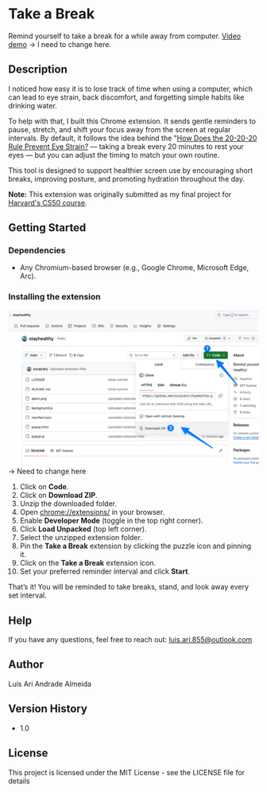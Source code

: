 # Take a Break

Remind yourself to take a break for a while away from computer.
[Video demo](https://youtu.be/F6LZ3om_k1o) -> I need to change here.

## Description

I noticed how easy it is to lose track of time when using a computer, which can lead to eye strain, back discomfort, and forgetting simple habits like drinking water.

To help with that, I built this Chrome extension. It sends gentle reminders to pause, stretch, and shift your focus away from the screen at regular intervals. By default, it follows the idea behind the "[How Does the 20-20-20 Rule Prevent Eye Strain?](https://www.healthline.com/health/eye-health/20-20-20-rule#:~:text=What's%20the%2020%2D20%2D20,a%20total%20of%2020%20seconds.) — taking a break every 20 minutes to rest your eyes — but you can adjust the timing to match your own routine.

This tool is designed to support healthier screen use by encouraging short breaks, improving posture, and promoting hydration throughout the day.

**Note:** This extension was originally submitted as my final project for [Harvard's CS50 course](https://cs50.harvard.edu/x).

## Getting Started

### Dependencies

* Any Chromium-based browser (e.g., Google Chrome, Microsoft Edge, Arc).

### Installing the extension

![How to install Take a Break Chrome Extension](https://github.com/surajcdry/stayhealthy/blob/main/installing.png?raw=true) -> Need to change here

1. Click on **Code**.
2. Click on **Download ZIP**.
3. Unzip the downloaded folder.
4. Open [chrome://extensions/](chrome://extensions/) in your browser.
5. Enable **Developer Mode** (toggle in the top right corner).
6. Click **Load Unpacked** (top left corner).
7. Select the unzipped extension folder.
8. Pin the **Take a Break** extension by clicking the puzzle icon and pinning it.
9. Click on the **Take a Break** extension icon.
10. Set your preferred reminder interval and click **Start**.

That’s it! You will be reminded to take breaks, stand, and look away every set interval.

## Help

If you have any questions, feel free to reach out: luis.ari.855@outlook.com

## Author

Luís Ari Andrade Almeida

## Version History

* 1.0

## License

This project is licensed under the MIT License - see the LICENSE file for details
